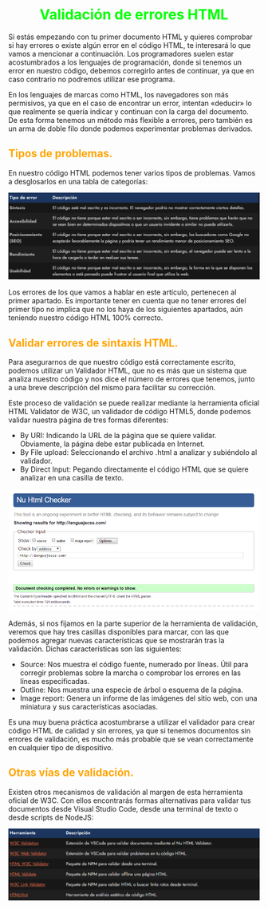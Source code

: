 # <span style="color:lime"><center>Validación de errores HTML</center></span>

Si estás empezando con tu primer documento HTML y quieres comprobar si hay errores o existe algún error en el código HTML, te interesará lo que vamos a mencionar a continuación. Los programadores suelen estar acostumbrados a los lenguajes de programación, donde si tenemos un error en nuestro código, debemos corregirlo antes de continuar, ya que en caso contrario no podremos utilizar ese programa.

En los lenguajes de marcas como HTML, los navegadores son más permisivos, ya que en el caso de encontrar un error, intentan «deducir» lo que realmente se quería indicar y continuan con la carga del documento. De esta forma tenemos un método más flexible a errores, pero también es un arma de doble filo donde podemos experimentar problemas derivados.

## <span style="color:orange">Tipos de problemas.</span>
En nuestro código HTML podemos tener varios tipos de problemas. Vamos a desglosarlos en una tabla de categorías:

![alt text](./imagenes-validacion-de-errores-html/image.png)

Los errores de los que vamos a hablar en este artículo, pertenecen al primer apartado. Es importante tener en cuenta que no tener errores del primer tipo no implica que no los haya de los siguientes apartados, aún teniendo nuestro código HTML 100% correcto.

## <span style="color:orange">Validar errores de sintaxis HTML.</span>
Para asegurarnos de que nuestro código está correctamente escrito, podemos utilizar un Validador HTML, que no es más que un sistema que analiza nuestro código y nos dice el número de errores que tenemos, junto a una breve descripción del mismo para facilitar su corrección.

Este proceso de validación se puede realizar mediante la herramienta oficial HTML Validator de W3C, un validador de código HTML5, donde podemos validar nuestra página de tres formas diferentes:

   - By URI: Indicando la URL de la página que se quiere validar. Obviamente, la página debe estar publicada en Internet.
   - By File upload: Seleccionando el archivo .html a analizar y subiéndolo al validador.
   - By Direct Input: Pegando directamente el código HTML que se quiere analizar en una casilla de texto.

![alt text](./imagenes-validacion-de-errores-html/validador-html.png)

Además, si nos fijamos en la parte superior de la herramienta de validación, veremos que hay tres casillas disponibles para marcar, con las que podemos agregar nuevas características que se mostrarán tras la validación. Dichas características son las siguientes:

   - Source: Nos muestra el código fuente, numerado por líneas. Útil para corregir problemas sobre la marcha o comprobar los errores en las líneas especificadas.
   - Outline: Nos muestra una especie de árbol o esquema de la página.
   - Image report: Genera un informe de las imágenes del sitio web, con una miniatura y sus características asociadas.

Es una muy buena práctica acostumbrarse a utilizar el validador para crear código HTML de calidad y sin errores, ya que si tenemos documentos sin errores de validación, es mucho más probable que se vean correctamente en cualquier tipo de dispositivo.

## <span style="color:orange">Otras vías de validación.</span>
Existen otros mecanismos de validación al margen de esta herramienta oficial de W3C. Con ellos encontrarás formas alternativas para validar tus documentos desde Visual Studio Code, desde una terminal de texto o desde scripts de NodeJS:

![alt text](./imagenes-validacion-de-errores-html/image-1.png)

